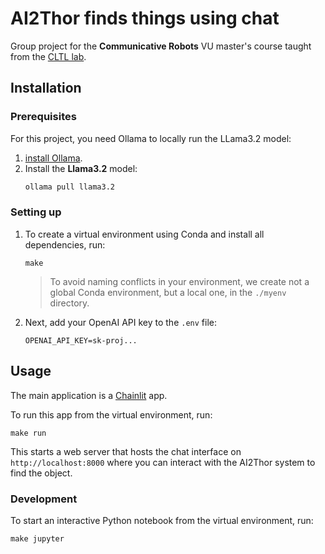 # AI2Thor finds things using chat

Group project for the **Communicative Robots** VU master's course taught from the [CLTL lab](http://www.cltl.nl).

## Installation

### Prerequisites

For this project, you need Ollama to locally run the LLama3.2 model:

1. [install Ollama](https://ollama.com/download).
2. Install the **Llama3.2** model:
    ```bash
    ollama pull llama3.2
    ```

### Setting up

1. To create a virtual environment using Conda and install all dependencies, run:
    ```
    make
    ```
    > To avoid naming conflicts in your environment, we create not a global Conda environment, but a local one, in the `./myenv` directory.

2. Next, add your OpenAI API key to the `.env` file:
    ```
    OPENAI_API_KEY=sk-proj...
    ```

## Usage

The main application is a [Chainlit](https://docs.chainlit.io/get-started/overview) app.

To run this app from the virtual environment, run:

```
make run
```

This starts a web server that hosts the chat interface on `http://localhost:8000` where you can interact with the AI2Thor system to find the object.

### Development

To start an interactive Python notebook from the virtual environment, run:

```
make jupyter
```
